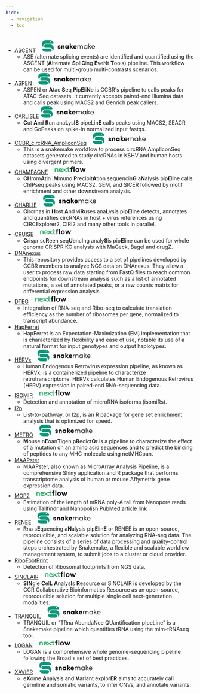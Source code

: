 ```yaml
---
hide:
  - navigation
  - toc
---
```



* [ASCENT](https://github.com/abcsFrederick/ASCENT)&nbsp;&nbsp;&nbsp;&nbsp;![snakemake](images/snakemake-small.svg)
    - ASE (alternate splicing events) are identified and quantified using the ASCENT (**A**lternate **S**pli**C**ing **E**veNt **T**ools) pipeline. This workflow can be used for multi-group multi-contrasts scenarios.
* [ASPEN](https://github.com/abcsFrederick/ASAP)&nbsp;&nbsp;&nbsp;&nbsp;![snakemake](images/snakemake-small.svg)
    - ASPEN or **A**tac **S**eq **P**ip**E**li**N**e is CCBR's pipeline to calls peaks for ATAC-Seq datasets. It currently accepts paired-end Illumina data and calls peak using MACS2 and Genrich peak callers.
* [CARLISLE](https://github.com/abcsFrederick/CARLISLE) ![snakemake](images/snakemake-small.svg)
    - **C**ut **A**nd **R**un ana**L**ys**IS** pipeLin**E** calls peaks using MACS2, SEACR and GoPeaks on spike-in normalized input fastqs.
* [CCBR_circRNA_AmpliconSeq](https://github.com/abcsFrederick/CCBR_circRNA_AmpliconSeq)&nbsp;&nbsp;&nbsp;&nbsp;![snakemake](images/snakemake-small.svg)
    - This is a snakemake workflow to process circRNA AmpliconSeq datasets generated to study circRNAs in KSHV and human hosts using divergent primers.
* [CHAMPAGNE](https://github.com/abcsFrederick/CHAMPAGNE)&nbsp;&nbsp;&nbsp;&nbsp;![nextflow](images/nextflow-small.svg)
    - **CH**rom**A**tin i**M**muno **P**recipit**A**tion sequencin**G** a**N**alysis pip**E**line calls ChIPseq peaks using MACS2, GEM, and SICER followed by motif enrichment and other downstream analysis.
* [CHARLIE](https://github.com/abcsFrederick/CHARLIE)&nbsp;&nbsp;&nbsp;&nbsp;![snakemake](images/snakemake-small.svg)
    - **C**ircrnas in **H**ost **A**nd vi**R**uses ana**L**ysis p**I**p**E**line detects, annotates and quantifies circRNAs in host + virus references using CIRCExplorer2, CIRI2 and many other tools in parallel.
* [CRUISE](https://github.com/abcsFrederick/CRUISE)&nbsp;&nbsp;&nbsp;&nbsp;![nextflow](images/nextflow-small.svg)
    - **C**rispr sc**R**een seq**U**encIng analy**S**is pip**E**line can be used for whole genome CRISPR KO analysis with MaGeck, Bagel and drugZ.
* [DNAnexus](https://github.com/abcsFrederick/DNAnexus)
    - This repository provides access to a set of pipelines developed by CCBR members to analyze NGS data on DNAnexus. They allow a user to process raw data starting from FastQ files to reach common endpoints for downstream analysis such as a list of annotated mutations, a set of annotated peaks, or a raw counts matrix for differential expression analysis.
* [DTEG](https://github.com/NCI-RBL/Dockers/tree/main/workflows/DTEG)&nbsp;&nbsp;&nbsp;&nbsp;![nextflow](images/nextflow-small.svg)
    - Integration of RNA-seq and Ribo-seq to calculate translation efficiency as the number of ribosomes per gene, normalized to transcript abundance.
* [HapFerret](https://github.com/abcsFrederick/HapFerret)
    - HapFerret is an Expectation-Maximization (EM) implementation that is characterized by flexibility and ease of use, notable its use of a natural format for input genotypes and output haplotypes.
* [HERVx](https://github.com/abcsFrederick/HERVx)&nbsp;&nbsp;&nbsp;&nbsp;![snakemake](images/snakemake-small.svg)
    - Human Endogenous Retrovirus expression pipeline, as known as HERVx, is a containerized pipeline to characterize retrotranscriptome. HERVx calculates Human Endogenous Retrovirus (HERV) expression in paired-end RNA-sequencing data.
* [ISOMIR](https://github.com/NCI-RBL/Dockers/tree/main/workflows/isomiR)&nbsp;&nbsp;&nbsp;&nbsp;![nextflow](images/nextflow-small.svg)
    - Detection and annotation of microRNA isoforms (isomiRs).
* [l2p](https://github.com/abcsFrederick/l2p)
    - List-to-pathway, or l2p, is an R package for gene set enrichment analysis that is optimized for speed.
* [METRO](https://github.com/abcsFrederick/METRO)&nbsp;&nbsp;&nbsp;&nbsp;![snakemake](images/snakemake-small.svg)
    - **M**ouse n**E**oan**T**igen p**R**edict**O**r is a pipeline to characterize the effect of a mutation on an amino acid sequences and to predict the binding of peptides to any MHC molecule using netMHCpan.
* [MAAPster](https://github.com/abcsFrederick/MAAPster)
    - MAAPster, also known as MicroArray Analysis Pipeline, is a comprehensive Shiny application and R package that performs transcriptome analysis of human or mouse Affymetrix gene expression data.
* [MOP2](https://github.com/NCI-RBL/Dockers/tree/main/workflows/MOP2)&nbsp;&nbsp;&nbsp;&nbsp;![nextflow](images/nextflow-small.svg)
    - Estimation of the length of mRNA poly-A tail from Nanopore reads using Tailfindr and Nanopolish [PubMed article link](https://pubmed.ncbi.nlm.nih.gov/36723817/)
* [RENEE](https://github.com/abcsFrederick/RENEE)&nbsp;&nbsp;&nbsp;&nbsp;![snakemake](images/snakemake-small.svg)
    - **R**na s**E**quencing a**N**alysis pip**E**lin**E** or RENEE is an open-source, reproducible, and scalable solution for analyzing RNA-seq data. The pipeline consists of a series of data processing and quality-control steps orchestrated by Snakemake, a flexible and scalable workflow management system, to submit jobs to a cluster or cloud provider.
* [RiboFootPrint](https://github.com/NCI-RBL/Dockers/tree/main/workflows/RiboFootPrint) 
    - Detection of Ribosomal footprints from NGS data.
* [SINCLAIR](https://github.com/abcsFrederick/SINCLAIR)&nbsp;&nbsp;&nbsp;&nbsp;![nextflow](images/nextflow-small.svg)
    -  **SIN**gle **C**el**L** **A**nalys**I**s **R**esource or SINCLAIR is developed by the CCR Collaborative Bioinformatics Resource as an open-source, reproducible solution for multiple single cell next-generation modalities.
* [TRANQUIL](https://github.com/abcsFrederick/TRANQUIL)&nbsp;&nbsp;&nbsp;&nbsp;![snakemake](images/snakemake-small.svg)
    - TRANQUIL or "TRna AbundaNce QUantification pIpeLine" is a Snakemake pipeline which quantifies tRNA using the mim-tRNAseq tool.
* [LOGAN](https://github.com/abcsFrederick/LOGAN)&nbsp;&nbsp;&nbsp;&nbsp;![nextflow](images/nextflow-small.svg)
    - LOGAN is a comprehensive whole genome-sequencing pipeline following the Broad's set of best practices.
* [XAVIER](https://github.com/abcsFrederick/XAVIER)&nbsp;&nbsp;&nbsp;&nbsp;![snakemake](images/snakemake-small.svg)
    - e**X**ome **A**nalysis and **V**ar**I**ant explor**ER** aims to accurately call germline and somatic variants, to infer CNVs, and annotate variants.

